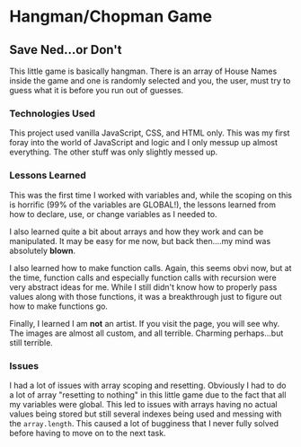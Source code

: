 # Hangman/Chopman Game
## Save Ned...or Don't

This little game is basically hangman. There is an array of House Names inside the game and one is randomly selected and you, the user, must try to guess what it is before you run out of guesses.

### Technologies Used
This project used vanilla JavaScript, CSS, and HTML only. This was my first foray into the world of JavaScript and logic and I only messup up almost everything. The other stuff was only slightly messed up.

### Lessons Learned
This was the first time I worked with variables and, while the scoping on this is horrific (99% of the variables are GLOBAL!), the lessons learned from how to declare, use, or change variables as I needed to.

I also learned quite a bit about arrays and how they work and can be manipulated. It may be easy for me now, but back then....my mind was absolutely **blown**.

I also learned how to make function calls. Again, this seems obvi now, but at the time, function calls and especially function calls with recursion were very abstract ideas for me. While I still didn't know how to properly pass values along with those functions, it was a breakthrough just to figure out how to make functions go.

Finally, I learned I am **not** an artist. If you visit the page, you will see why. The images are almost all custom, and all terrible. Charming perhaps...but still terrible.

### Issues
I had a lot of issues with array scoping and resetting. Obviously I had to do a lot of array "resetting to nothing" in this little game due to the fact that all my variables were global. This led to issues with arrays having no actual values being stored but still several indexes being used and messing with the `array.length`. This caused a lot of bugginess that I never fully solved before having to move on to the next task.